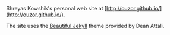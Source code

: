Shreyas Kowshik's personal web site at [http://ouzor.github.io/](http://ouzor.github.io/).

The site uses the [Beautiful Jekyll](http://deanattali.com/beautiful-jekyll) theme provided by Dean Attali.
